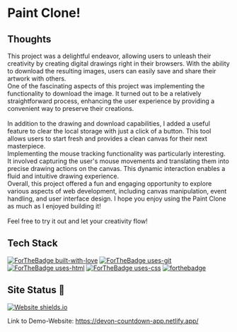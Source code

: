 # Paint Clone!

## Thoughts

This project was a delightful endeavor, allowing users to unleash their creativity by creating digital drawings right in their browsers. With the ability to download the resulting images, users can easily save and share their artwork with others.
<br/>
One of the fascinating aspects of this project was implementing the functionality to download the image. It turned out to be a relatively straightforward process, enhancing the user experience by providing a convenient way to preserve their creations.
<br/><br/>
In addition to the drawing and download capabilities, I added a useful feature to clear the local storage with just a click of a button. This tool allows users to start fresh and provides a clean canvas for their next masterpiece.
<br/>
Implementing the mouse tracking functionality was particularly interesting. It involved capturing the user's mouse movements and translating them into precise drawing actions on the canvas. This dynamic interaction enables a fluid and intuitive drawing experience.
<br/>
Overall, this project offered a fun and engaging opportunity to explore various aspects of web development, including canvas manipulation, event handling, and user interface design. I hope you enjoy using the Paint Clone as much as I enjoyed building it!
<br/><br/>
Feel free to try it out and let your creativity flow!


## Tech Stack
[![ForTheBadge built-with-love](http://ForTheBadge.com/images/badges/built-with-love.svg)](https://github.com/sahiljamwal)
[![ForTheBadge uses-git](http://ForTheBadge.com/images/badges/uses-git.svg)](https://GitHub.com/)
[![ForTheBadge uses-html](http://ForTheBadge.com/images/badges/uses-html.svg)](http://ForTheBadge.com)
[![ForTheBadge uses-css](http://ForTheBadge.com/images/badges/uses-css.svg)](http://ForTheBadge.com)
[![forthebadge](https://forthebadge.com/images/badges/made-with-javascript.svg)](https://forthebadge.com)



## Site Status 🎯
[![Website shields.io](https://img.shields.io/website-up-down-green-red/http/shields.io.svg)](http://shields.io/)

Link to Demo-Website: https://devon-countdown-app.netlify.app/


